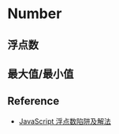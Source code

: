 # Number

## 浮点数

## 最大值/最小值

## Reference

- [JavaScript 浮点数陷阱及解法](https://github.com/camsong/blog/issues/9)